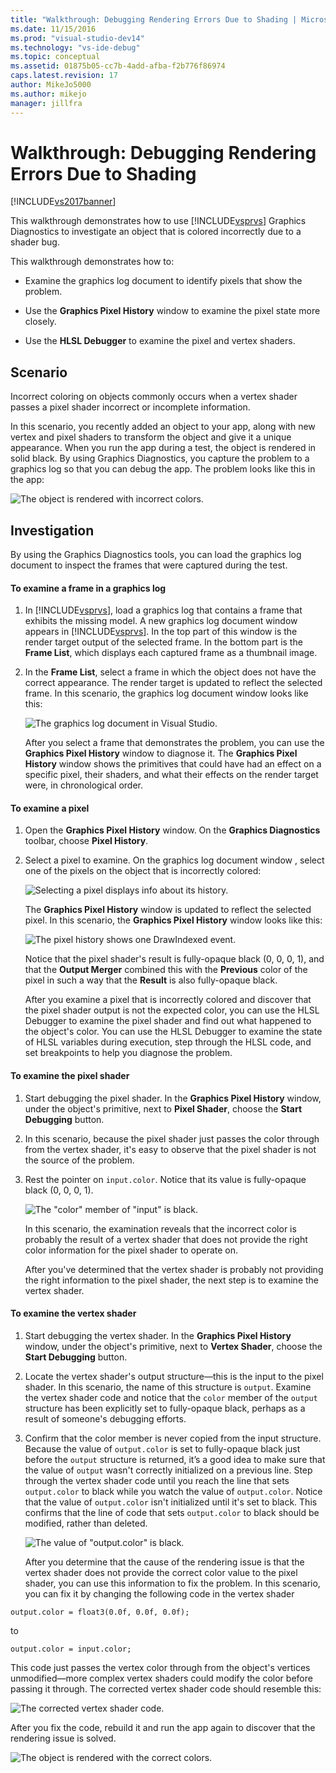 ```yaml
---
title: "Walkthrough: Debugging Rendering Errors Due to Shading | Microsoft Docs"
ms.date: 11/15/2016
ms.prod: "visual-studio-dev14"
ms.technology: "vs-ide-debug"
ms.topic: conceptual
ms.assetid: 01875b05-cc7b-4add-afba-f2b776f86974
caps.latest.revision: 17
author: MikeJo5000
ms.author: mikejo
manager: jillfra
---
```

# Walkthrough: Debugging Rendering Errors Due to Shading
[!INCLUDE[vs2017banner](../includes/vs2017banner.md)]

This walkthrough demonstrates how to use [!INCLUDE[vsprvs](../includes/vsprvs-md.md)] Graphics Diagnostics to investigate an object that is colored incorrectly due to a shader bug.  
  
 This walkthrough demonstrates how to:  
  
- Examine the graphics log document to identify pixels that show the problem.  
  
- Use the **Graphics Pixel History** window to examine the pixel state more closely.  
  
- Use the **HLSL Debugger** to examine the pixel and vertex shaders.  
  
## Scenario  
 Incorrect coloring on objects commonly occurs when a vertex shader passes a pixel shader incorrect or incomplete information.  
  
 In this scenario, you recently added an object to your app, along with new vertex and pixel shaders to transform the object and give it a unique appearance. When you run the app during a test, the object is rendered in solid black. By using Graphics Diagnostics, you capture the problem to a graphics log so that you can debug the app. The problem looks like this in the app:  
  
 ![The object is rendered with incorrect colors.](../debugger/media/gfx-diag-demo-render-error-shader-problem.png "gfx_diag_demo_render_error_shader_problem")  
  
## Investigation  
 By using the Graphics Diagnostics tools, you can load the graphics log document to inspect the frames that were captured during the test.  
  
#### To examine a frame in a graphics log  
  
1. In [!INCLUDE[vsprvs](../includes/vsprvs-md.md)], load a graphics log that contains a frame that exhibits the missing model. A new graphics log document window appears in [!INCLUDE[vsprvs](../includes/vsprvs-md.md)]. In the top part of this window is the render target output of the selected frame. In the bottom part is the **Frame List**, which displays each captured frame as a thumbnail image.  
  
2. In the **Frame List**, select a frame in which the object does not have the correct appearance. The render target is updated to reflect the selected frame. In this scenario, the graphics log document window looks like this:  
  
    ![The graphics log document in Visual Studio.](../debugger/media/gfx-diag-demo-render-error-shader-step-1.png "gfx_diag_demo_render_error_shader_step_1")  
  
   After you select a frame that demonstrates the problem, you can use the **Graphics Pixel History** window to diagnose it. The **Graphics Pixel History** window shows the primitives that could have had an effect on a specific pixel, their shaders, and what their effects on the render target were, in chronological order.  
  
#### To examine a pixel  
  
1. Open the **Graphics Pixel History** window. On the **Graphics Diagnostics** toolbar, choose **Pixel History**.  
  
2. Select a pixel to examine. On the graphics log document window , select one of the pixels on the object that is incorrectly colored:  
  
    ![Selecting a pixel displays info about its history.](../debugger/media/gfx-diag-demo-render-error-shader-step-2.png "gfx_diag_demo_render_error_shader_step_2")  
  
    The **Graphics Pixel History** window is updated to reflect the selected pixel. In this scenario, the **Graphics Pixel History** window looks like this:  
  
    ![The pixel history shows one DrawIndexed event.](../debugger/media/gfx-diag-demo-render-error-shader-step-3.png "gfx_diag_demo_render_error_shader_step_3")  
  
    Notice that the pixel shader's result is fully-opaque black (0, 0, 0, 1), and that the **Output Merger** combined this with the **Previous** color of the pixel in such a way that the **Result** is also fully-opaque black.  
  
   After you examine a pixel that is incorrectly colored and discover that the pixel shader output is not the expected color, you can use the HLSL Debugger to examine the pixel shader and find out what happened to the object's color. You can use the HLSL Debugger to examine the state of HLSL variables during execution, step through the HLSL code, and set breakpoints to help you diagnose the problem.  
  
#### To examine the pixel shader  
  
1. Start debugging the pixel shader. In the **Graphics Pixel History** window, under the object's primitive, next to **Pixel Shader**, choose the **Start Debugging** button.  
  
2. In this scenario, because the pixel shader just passes the color through from the vertex shader, it's easy to observe that the pixel shader is not the source of the problem.  
  
3. Rest the pointer on `input.color`. Notice that its value is fully-opaque black (0, 0, 0, 1).  
  
    ![The "color" member of "input" is black.](../debugger/media/gfx-diag-demo-render-error-shader-step-5.png "gfx_diag_demo_render_error_shader_step_5")  
  
    In this scenario, the examination reveals that the incorrect color is probably the result of a vertex shader that does not provide the right color information for the pixel shader to operate on.  
  
   After you've determined that the vertex shader is probably not providing the right information to the pixel shader, the next step is to examine the vertex shader.  
  
#### To examine the vertex shader  
  
1. Start debugging the vertex shader. In the **Graphics Pixel History** window, under the object's primitive, next to **Vertex Shader**, choose the **Start Debugging** button.  
  
2. Locate the vertex shader's output structure—this is the input to the pixel shader. In this scenario, the name of this structure is `output`. Examine the vertex shader code and notice that the `color` member of the `output` structure has been explicitly set to fully-opaque black, perhaps as a result of someone's debugging efforts.  
  
3. Confirm that the color member is never copied from the input structure. Because the value of `output.color` is set to fully-opaque black just before the `output` structure is returned, it’s a good idea to make sure that the value of `output` wasn't correctly initialized on a previous line. Step through the vertex shader code until you reach the line that sets `output.color` to black while you watch the value of `output.color`. Notice that the value of `output.color` isn't initialized until it's set to black. This confirms that the line of code that sets `output.color` to black should be modified, rather than deleted.  
  
    ![The value of "output.color" is black.](../debugger/media/gfx-diag-demo-render-error-shader-step-7.png "gfx_diag_demo_render_error_shader_step_7")  
  
   After you determine that the cause of the rendering issue is that the vertex shader does not provide the correct color value to the pixel shader, you can use this information to fix the problem. In this scenario, you can fix it by changing the following code in the vertex shader  
  
```  
output.color = float3(0.0f, 0.0f, 0.0f);  
```  
  
 to  
  
```hlsl  
output.color = input.color;  
```  
  
 This code just passes the vertex color through from the object's vertices unmodified—more complex vertex shaders could modify the color before passing it through. The corrected vertex shader code should resemble this:  
  
 ![The corrected vertex shader code.](../debugger/media/gfx-diag-demo-render-error-shader-step-8.png "gfx_diag_demo_render_error_shader_step_8")  
  
 After you fix the code, rebuild it and run the app again to discover that the rendering issue is solved.  
  
 ![The object is rendered with the correct colors.](../debugger/media/gfx-diag-demo-render-error-shader-resolution.png "gfx_diag_demo_render_error_shader_resolution")

